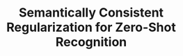 ---
id:             2017-score
title:          Semantically Consistent Regularization for Zero-Shot Recognition
authors:        <b>Pedro Morgado</b> and Nuno Vasconcelos
venue:          IEEE Conf. on Computer Vision and Pattern Recognition (CVPR), Honolulu, Hawaii, 2017.
year:           "2017-06"
thumbnail:      assets/publications/2017-score/thumbnail.png
links:
    pdf:        assets/publications/2017-score/paper.pdf
    arxiv:      https://arxiv.org/abs/1704.03039
    code:       https://github.com/pedro-morgado/score-zeroshot
    bibtex:     assets/publications/2017-score/ref.txt
    poster:     assets/publications/2017-score/poster.pdf
---